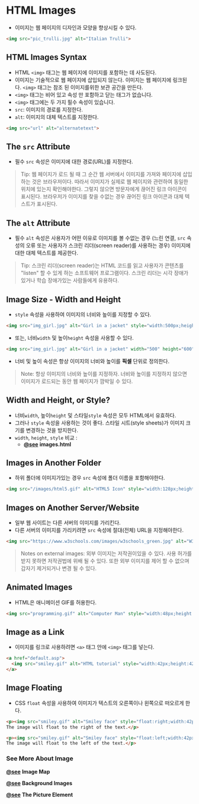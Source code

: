 # HTML Images
- 이미지는 웹 페이지의 디자인과 모양을 향상시킬 수 있다.
```html
<img src="pic_trulli.jpg" alt="Italian Trulli">
```

## HTML Images Syntax
- HTML `<img>` 태그는 웹 페이지에 이미지를 포함하는 데 사도된다.
- 이미지는 기술적으로 웹 페이지에 삽입되지 않는다. 이미지는 웹 페이지에 링크된다. `<img>` 태그는 참조 된 이미지를위한 보관 공간을 만든다.
- `<img>` 태그는 비어 있고 속성 만 포함하고 닫는 태그가 없습니다.
- `<img>` 태그에는 두 가지 필수 속성이 있습니다.
- `src`: 이미지의 경로를 지정한다.
- `alt`: 이미지의 대체 텍스트를 지정한다.
```html
<img src="url" alt="alternatetext">
```

## The `src` Attribute
- 필수 `src` 속성은 이미지에 대한 경로(URL)를 지정한다.
> Tip: 웹 페이지가 로드 될 때 그 순간 웹 서버에서 이미지를 가져와 페이지에 삽입하는 것은 브라우저이다. 따라서 이미지가 실제로 웹 페이지와 관련하여 동일한 위치에 있는지 확인해야한다. 그렇지 않으면 방문자에게 끊어진 링크 아이콘이 표시된다. 브라우저가 이미지를 찾을 수없는 경우 끊어진 링크 아이콘과 대체 텍스트가 표시된다.

## The `alt` Attribute
- 필수 `alt` 속성은 사용자가 어떤 이유로 이미지를 볼 수없는 경우 (느린 연결, `src` 속성의 오류 또는 사용자가 스크린 리더(screen reader)를 사용하는 경우) 이미지에 대한 대체 텍스트를 제공한다.
> Tip: 스크린 리더(screen reader)는 HTML 코드를 읽고 사용자가 콘텐츠를 "listen" 할 수 있게 하는 소프트웨어 프로그램이다. 스크린 리더는 시각 장애가 있거나 학습 장애가있는 사람들에게 유용하다.

## Image Size - Width and Height
- `style` 속성을 사용하여 이미지의 너비와 높이를 지정할 수 있다.
```html
<img src="img_girl.jpg" alt="Girl in a jacket" style="width:500px;height:600px;">
```
- 또는, 너비`width` 및 높이`height` 속성을 사용할 수 있다.
```html
<img src="img_girl.jpg" alt="Girl in a jacket" width="500" height="600">
```
- 너비 및 높이 속성은 항상 이미지의 너비와 높이를 **픽셀** 단위로 정의한다.
> Note: 항상 이미지의 너비와 높이를 지정하자. 너비와 높이를 지정하지 않으면 이미지가 로드되는 동안 웹 페이지가 깜박일 수 있다.

## Width and Height, or Style?
- 너비`width`, 높이`height` 및 스타일`style` 속성은 모두 HTML에서 유효하다.
- 그러나 `style` 속성을 사용하는 것이 좋다. 스타일 시트(style sheets)가 이미지 크기를 변경하는 것을 방지한다.
- `width`, `height`, `style` 비교 :
  - [**@see**](./images.html) **images.html**

## Images in Another Folder
- 하위 폴더에 이미지가있는 경우 `src` 속성에 폴더 이름을 포함해야한다.
```html
<img src="/images/html5.gif" alt="HTML5 Icon" style="width:128px;height:128px;">
```

## Images on Another Server/Website
- 일부 웹 사이트는 다른 서버의 이미지를 가리킨다.
- 다른 서버의 이미지를 가리키려면 `src` 속성에 절대(전체) URL을 지정해야한다.
```html
<img src="https://www.w3schools.com/images/w3schools_green.jpg" alt="W3Schools.com">
```
> Notes on external images: 외부 이미지는 저작권이있을 수 있다. 사용 허가를받지 못하면 저작권법에 위배 될 수 있다. 또한 외부 이미지를 제어 할 수 없으며 갑자기 제거되거나 변경 될 수 있다.

## Animated Images
- HTML은 애니메이션 GIF를 허용한다.
```html
<img src="programming.gif" alt="Computer Man" style="width:48px;height:48px;">
```

## Image as a Link
- 이미지를 링크로 사용하려면 `<a>` 태그 안에 `<img>` 태그를 넣는다.
```html
<a href="default.asp">
  <img src="smiley.gif" alt="HTML tutorial" style="width:42px;height:42px;">
</a>
```

## Image Floating
- CSS `float` 속성을 사용하여 이미지가 텍스트의 오른쪽이나 왼쪽으로 떠오르게 한다.
```html
<p><img src="smiley.gif" alt="Smiley face" style="float:right;width:42px;height:42px;">
The image will float to the right of the text.</p>

<p><img src="smiley.gif" alt="Smiley face" style="float:left;width:42px;height:42px;">
The image will float to the left of the text.</p>
```

### See More About Image
[**@see**](./01_Image_Map) **Image Map**

[**@see**](./02_Background_Images) **Background Images**

[**@see**](./03_The_Picture_Element) **The Picture Element**